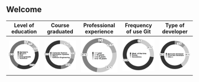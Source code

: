 ## Welcome 

| Level of education  | Course graduated |Professional experience  |Frequency of use Git |Type of developer |
| ---          |     ---        |          ---  |---  | ---  |
| ![](https://raw.githubusercontent.com/johnatan-si/JSERD2020/master/education.PNG)  | ![](https://raw.githubusercontent.com/johnatan-si/JSERD2020/master/graduated.PNG)     | ![](https://raw.githubusercontent.com/johnatan-si/JSERD2020/master/development.PNG)    |![](https://raw.githubusercontent.com/johnatan-si/JSERD2020/master/git.PNG)    | ![](https://raw.githubusercontent.com/johnatan-si/JSERD2020/master/applications.PNG)   |


